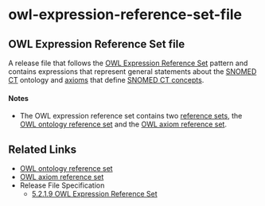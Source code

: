 # owl-expression-reference-set-file

## OWL Expression Reference Set file

A release file that follows the [OWL Expression Reference Set](../../../../../5.2.1.9-OWL-Expression-Reference-Set_66486617.html) pattern and contains expressions that represent general statements about the [SNOMED CT](https://confluence.ihtsdotools.org/display/DOCGLOSS/SNOMED+CT) ontology and [axioms](https://confluence.ihtsdotools.org/display/DOCGLOSS/axiom) that define [SNOMED CT concepts](https://confluence.ihtsdotools.org/display/DOCGLOSS/SNOMED+CT+concept).

#### Notes

* The OWL expression reference set contains two [reference sets](https://confluence.ihtsdotools.org/display/DOCGLOSS/reference+set), the [OWL ontology reference set](https://confluence.ihtsdotools.org/display/DOCGLOSS/OWL+ontology+reference+set) and the [OWL axiom reference set](https://confluence.ihtsdotools.org/display/DOCGLOSS/OWL+axiom+reference+set).

## Related Links

* [OWL ontology reference set](https://confluence.ihtsdotools.org/display/DOCGLOSS/OWL+ontology+reference+set)
* [OWL axiom reference set](https://confluence.ihtsdotools.org/display/DOCGLOSS/OWL+axiom+reference+set)
* Release File Specification
  * [5.2.1.9 OWL Expression Reference Set](../../../../../5.2.1.9-OWL-Expression-Reference-Set_66486617.html)
